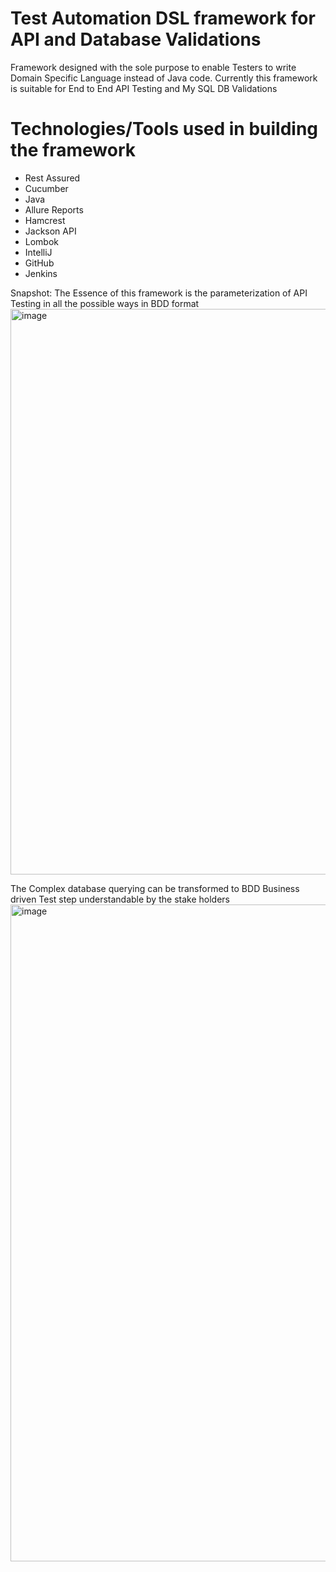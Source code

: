# Test Automation DSL framework for API and Database Validations
Framework designed with the sole purpose to enable Testers to write Domain Specific Language instead of Java code.
Currently this framework is suitable for End to End API Testing and My SQL DB Validations

Technologies/Tools used in building the framework
=================================================
- Rest Assured
- Cucumber
- Java
- Allure Reports
- Hamcrest
- Jackson API
- Lombok
- IntelliJ
- GitHub
- Jenkins

Snapshot:
The Essence of this framework is the parameterization of API Testing in all the possible ways in BDD format
<img width="905" alt="image" src="https://github.com/karthickrajavit/abyss-abies/assets/68633855/9a746573-f258-4f85-bede-1cd291da0c57">

The Complex database querying can be transformed to BDD Business driven Test step understandable by the stake holders
<img width="1051" alt="image" src="https://github.com/karthickrajavit/abyss-abies/assets/68633855/5c045a29-3901-4956-b7e0-8da1fcd780ad">




